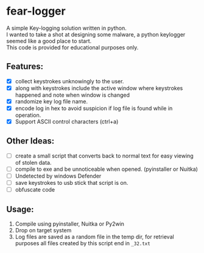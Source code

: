 # fear-logger
A simple Key-logging solution written in python.  
I wanted to take a shot at designing some malware, a python keylogger seemed like a good place to start.  
This code is provided for educational purposes only.  

## Features:
- [X] collect keystrokes unknowingly to the user.
- [X] along with keystrokes include the active window where keystrokes happened and note when window is changed
- [X] randomize key log file name.
- [X] encode log in hex to avoid suspicion if log file is found while in operation.
- [X] Support ASCII control characters (ctrl+a)

## Other Ideas:
- [ ] create a small script that converts back to normal text for easy viewing of stolen data.
- [ ] compile to exe and be unnoticeable when opened. (pyinstaller or Nuitka)
- [ ] Undetected by windows Defender
- [ ] save keystrokes to usb stick that script is on.
- [ ] obfuscate code

## Usage:

1. Compile using pyinstaller, Nuitka or Py2win
2. Drop on target system
3. Log files are saved as a random file in the temp dir, for retrieval purposes all files created by this
script end in `_32.txt`